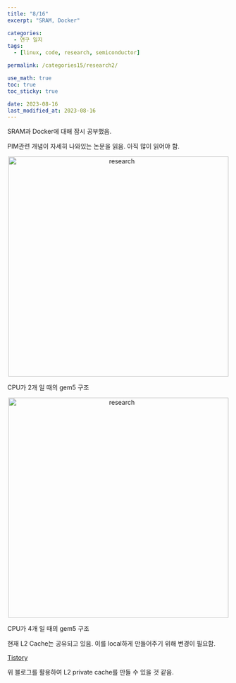 ```yaml
---
title: "8/16"
excerpt: "SRAM, Docker"

categories:
  - 연구 일지
tags:
  - [linux, code, research, semiconductor]

permalink: /categories15/research2/

use_math: true
toc: true
toc_sticky: true

date: 2023-08-16
last_modified_at: 2023-08-16
---
```


SRAM과 Docker에 대해 잠시 공부했음.

PIM관련 개념이 자세히 나와있는 논문을 읽음. 아직 많이 읽어야 함.

<p align="center"><img src="../../assets/images/081603.png" width="500px" height="500px" title="research" alt="research" ><img></p>

CPU가 2개 일 때의 gem5 구조

<p align="center"><img src="../../assets/images/081604.png" width="500px" height="500px" title="research" alt="research" ><img></p>

CPU가 4개 일 때의 gem5 구조

현재 L2 Cache는 공유되고 있음. 이를 local하게 만들어주기 위해 변경이 필요함. 

[Tistory](https://ryotta-205.tistory.com/103)

위 블로그를 활용하여 L2 private cache를 만들 수 있을 것 같음. 